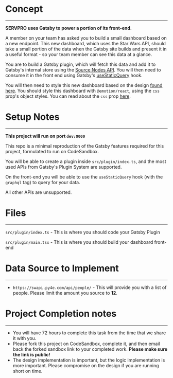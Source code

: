 # Concept

---

**SERVPRO uses Gatsby to power a portion of its front-end.**

A member on your team has asked you to build a small dashboard based on a new endpoint. This new dashboard, which uses the Star Wars API, should take a small portion of the data when the Gatsby site builds and present it in a useful format - so your team member can see this data at a glance.

You are to build a Gatsby plugin, which will fetch this data and add it to Gatsby's internal store using the [Source Nodes API](https://www.gatsbyjs.com/docs/reference/config-files/gatsby-node/#sourceNodes). You will then need to consume it in the front end using Gatsby's [useStaticQuery](https://www.gatsbyjs.com/docs/how-to/querying-data/use-static-query/) hook.

You will then need to style this new dashboard based on the design [found here](https://www.figma.com/design/8jb3IaVwO6nGC6rDTrcLCl/SERVPRO-Dashboard-Take-Home). You should style this dashboard with `@emotion/react`, using the `css` prop's object styles. You can read about the `css` prop [here](https://emotion.sh/docs/css-prop#object-styles).

# Setup Notes

---

**This project will run on port `dev:8000`**

This repo is a minimal reproduction of the Gatsby features required for this project, formulated to run on CodeSandbox.

You will be able to create a plugin inside `src/plugin/index.ts`, and the most used APIs from Gatsby's Plugin System are supported.

On the front-end you will be able to use the `useStaticQuery` hook (with the `graphql` tag) to query for your data.

All other APIs are unsupported.

# Files

---

`src/plugin/index.ts` - This is where you should code your Gatsby Plugin

`src/plugin/main.tsx` - This is where you should build your dashboard front-end

# Data Source to Implement

---

- `https://swapi.py4e.com/api/people/` - This will provide you with a list of people. Please limit the amount you source to **12**.

# Project Completion notes

---

- You will have 72 hours to complete this task from the time that we share it with you.
- Please fork this project on CodeSandbox, complete it, and then email back the forked sandbox link to your completed work. **Please make sure the link is public!**
- The design implementation is important, but the logic implementation is more important. Please compromise on the design if you are running short on time.
